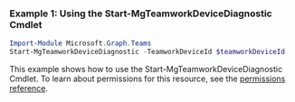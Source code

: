 ### Example 1: Using the Start-MgTeamworkDeviceDiagnostic Cmdlet
```powershell
Import-Module Microsoft.Graph.Teams
Start-MgTeamworkDeviceDiagnostic -TeamworkDeviceId $teamworkDeviceId
```
This example shows how to use the Start-MgTeamworkDeviceDiagnostic Cmdlet.
To learn about permissions for this resource, see the [permissions reference](/graph/permissions-reference).
